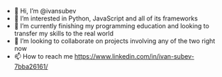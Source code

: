 - 👋 Hi, I’m @ivansubev
- 👀 I’m interested in Python, JavaScript and all of its frameworks
- 🌱 I’m currently finishing my programming education and looking to transfer my skills to the real world
- 💞️ I’m looking to collaborate on projects involving any of the two right now
- 📫 How to reach me https://www.linkedin.com/in/ivan-subev-7bba26161/

<!---
ivansubev/ivansubev is a ✨ special ✨ repository because its `README.md` (this file) appears on your GitHub profile.
You can click the Preview link to take a look at your changes.
--->

